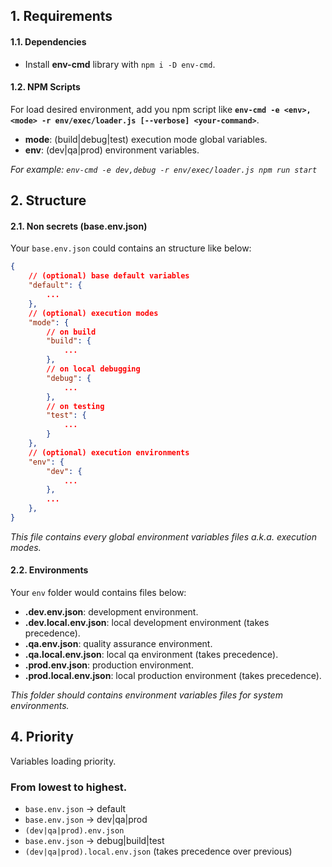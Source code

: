 ## 1. Requirements

#### 1.1. Dependencies

-   Install **env-cmd** library with `npm i -D env-cmd`.

#### 1.2. NPM Scripts

For load desired environment, add you npm script like **`env-cmd -e <env>,<mode> -r env/exec/loader.js [--verbose] <your-command>`**.

-   **mode**: (build|debug|test) execution mode global variables.
-   **env**: (dev|qa|prod) environment variables.

_For example: `env-cmd -e dev,debug -r env/exec/loader.js npm run start`_

## 2. Structure

#### 2.1. Non secrets (base.env.json)

Your `base.env.json` could contains an structure like below:

```json
{
    // (optional) base default variables
    "default": {
        ...
    },
    // (optional) execution modes
    "mode": {
        // on build
        "build": {
            ...
        },
        // on local debugging
        "debug": {
            ...
        },
        // on testing
        "test": {
            ...
        }
    },
    // (optional) execution environments
    "env": {
        "dev": {
            ...
        },
        ...
    },
}
```

_This file contains every global environment variables files a.k.a. execution modes._

#### 2.2. Environments

Your `env` folder would contains files below:

-   **.dev.env.json**: development environment.
-   **.dev.local.env.json**: local development environment (takes precedence).
-   **.qa.env.json**: quality assurance environment.
-   **.qa.local.env.json**: local qa environment (takes precedence).
-   **.prod.env.json**: production environment.
-   **.prod.local.env.json**: local production environment (takes precedence).

_This folder should contains environment variables files for system environments._

## 4. Priority

Variables loading priority.

### From lowest to highest.

-   `base.env.json` -> default
-   `base.env.json` -> dev|qa|prod
-   `(dev|qa|prod).env.json`
-   `base.env.json` -> debug|build|test
-   `(dev|qa|prod).local.env.json` (takes precedence over previous)
